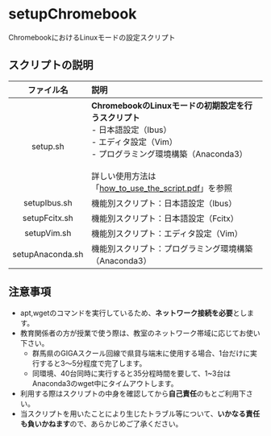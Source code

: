 # setupChromebook
ChromebookにおけるLinuxモードの設定スクリプト

## スクリプトの説明
|ファイル名|説明|
|:--:|:--|
|setup.sh|**ChromebookのLinuxモードの初期設定を行うスクリプト**<br> - 日本語設定（Ibus）<br> - エディタ設定（Vim）<br> - プログラミング環境構築（Anaconda3）<br><br>詳しい使用方法は「[how_to_use_the_script.pdf](https://github.com/s-sasaki-gunma/setupChromebook/blob/main/how_to_use_the_script.pdf)」を参照|
|setupIbus.sh|機能別スクリプト：日本語設定（Ibus）|
|setupFcitx.sh|機能別スクリプト：日本語設定（Fcitx）|
|setupVim.sh|機能別スクリプト：エディタ設定（Vim）|
|setupAnaconda.sh|機能別スクリプト：プログラミング環境構築（Anaconda3）|

## 注意事項
- apt,wgetのコマンドを実行しているため、**ネットワーク接続を必要**とします。
- 教育関係者の方が授業で使う際は、教室のネットワーク帯域に応じてお使い下さい。
  - 群馬県のGIGAスクール回線で県貸与端末に使用する場合、1台だけに実行すると3～5分程度で完了します。
  - 同環境、40台同時に実行すると35分程時間を要して、1~3台はAnaconda3のwget中にタイムアウトします。
- 利用する際はスクリプトの中身を確認してから**自己責任**のもとご利用下さい。
- 当スクリプトを用いたことにより生じたトラブル等について、**いかなる責任も負いかねます**ので、あらかじめご了承ください。
